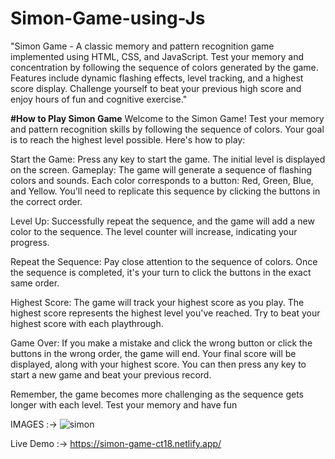 # Simon-Game-using-Js
 "Simon Game - A classic memory and pattern recognition game implemented using HTML, CSS, and JavaScript. Test your memory and concentration by following the sequence of colors  generated by the game. Features include dynamic flashing effects, level tracking, and a highest score display. Challenge yourself to beat your previous high score and enjoy hours of fun and cognitive exercise."

**#How to Play Simon Game**
Welcome to the Simon Game! Test your memory and pattern recognition skills by following the sequence of colors. Your goal is to reach the highest level possible. Here's how to play:

Start the Game: Press any key to start the game. The initial level is displayed on the screen.
Gameplay: The game will generate a sequence of flashing colors and sounds. Each color corresponds to a button: Red, Green, Blue, and Yellow. You'll need to replicate this sequence by clicking the buttons in the correct order.

Level Up: Successfully repeat the sequence, and the game will add a new color to the sequence. The level counter will increase, indicating your progress.

Repeat the Sequence: Pay close attention to the sequence of colors. Once the sequence is completed, it's your turn to click the buttons in the exact same order.

Highest Score: The game will track your highest score as you play. The highest score represents the highest level you've reached. Try to beat your highest score with each playthrough.

Game Over: If you make a mistake and click the wrong button or click the buttons in the wrong order, the game will end. Your final score will be displayed, along with your highest score. You can then press any key to start a new game and beat your previous record.

Remember, the game becomes more challenging as the sequence gets longer with each level. Test your memory and have fun


IMAGES :-> 
![simon](https://github.com/ChetanThorat18/Simon-Game-using-Js/assets/139691562/7cd0efbd-aebf-419f-9dfc-9865e78da958)


Live Demo :-> 
https://simon-game-ct18.netlify.app/
